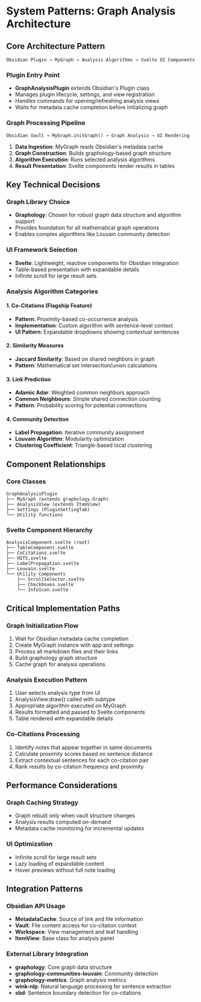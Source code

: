 # System Patterns: Graph Analysis Architecture

## Core Architecture Pattern

```
Obsidian Plugin → MyGraph → Analysis Algorithms → Svelte UI Components
```

### Plugin Entry Point
- **GraphAnalysisPlugin** extends Obsidian's Plugin class
- Manages plugin lifecycle, settings, and view registration
- Handles commands for opening/refreshing analysis views
- Waits for metadata cache completion before initializing graph

### Graph Processing Pipeline

```
Obsidian Vault → MyGraph.initGraph() → Graph Analysis → UI Rendering
```

1. **Data Ingestion**: MyGraph reads Obsidian's metadata cache
2. **Graph Construction**: Builds graphology-based graph structure
3. **Algorithm Execution**: Runs selected analysis algorithms
4. **Result Presentation**: Svelte components render results in tables

## Key Technical Decisions

### Graph Library Choice
- **Graphology**: Chosen for robust graph data structure and algorithm support
- Provides foundation for all mathematical graph operations
- Enables complex algorithms like Louvain community detection

### UI Framework Selection
- **Svelte**: Lightweight, reactive components for Obsidian integration
- Table-based presentation with expandable details
- Infinite scroll for large result sets

### Analysis Algorithm Categories

#### 1. Co-Citations (Flagship Feature)
- **Pattern**: Proximity-based co-occurrence analysis
- **Implementation**: Custom algorithm with sentence-level context
- **UI Pattern**: Expandable dropdowns showing contextual sentences

#### 2. Similarity Measures
- **Jaccard Similarity**: Based on shared neighbors in graph
- **Pattern**: Mathematical set intersection/union calculations

#### 3. Link Prediction
- **Adamic Adar**: Weighted common neighbors approach
- **Common Neighbours**: Simple shared connection counting
- **Pattern**: Probability scoring for potential connections

#### 4. Community Detection
- **Label Propagation**: Iterative community assignment
- **Louvain Algorithm**: Modularity optimization
- **Clustering Coefficient**: Triangle-based local clustering

## Component Relationships

### Core Classes
```
GraphAnalysisPlugin
├── MyGraph (extends graphology.Graph)
├── AnalysisView (extends ItemView)
├── Settings (PluginSettingTab)
└── Utility functions
```

### Svelte Component Hierarchy
```
AnalysisComponent.svelte (root)
├── TableComponent.svelte
├── CoCitations.svelte
├── HITS.svelte
├── LabelPropagation.svelte
├── Louvain.svelte
└── Utility Components
    ├── ScrollSelector.svelte
    ├── Checkboxes.svelte
    └── InfoIcon.svelte
```

## Critical Implementation Paths

### Graph Initialization Flow
1. Wait for Obsidian metadata cache completion
2. Create MyGraph instance with app and settings
3. Process all markdown files and their links
4. Build graphology graph structure
5. Cache graph for analysis operations

### Analysis Execution Pattern
1. User selects analysis type from UI
2. AnalysisView.draw() called with subtype
3. Appropriate algorithm executed on MyGraph
4. Results formatted and passed to Svelte components
5. Table rendered with expandable details

### Co-Citations Processing
1. Identify notes that appear together in same documents
2. Calculate proximity scores based on sentence distance
3. Extract contextual sentences for each co-citation pair
4. Rank results by co-citation frequency and proximity

## Performance Considerations

### Graph Caching Strategy
- Graph rebuilt only when vault structure changes
- Analysis results computed on-demand
- Metadata cache monitoring for incremental updates

### UI Optimization
- Infinite scroll for large result sets
- Lazy loading of expandable content
- Hover previews without full note loading

## Integration Patterns

### Obsidian API Usage
- **MetadataCache**: Source of link and file information
- **Vault**: File content access for co-citation context
- **Workspace**: View management and leaf handling
- **ItemView**: Base class for analysis panel

### External Library Integration
- **graphology**: Core graph data structure
- **graphology-communities-louvain**: Community detection
- **graphology-metrics**: Graph analysis metrics
- **wink-nlp**: Natural language processing for sentence extraction
- **sbd**: Sentence boundary detection for co-citations
